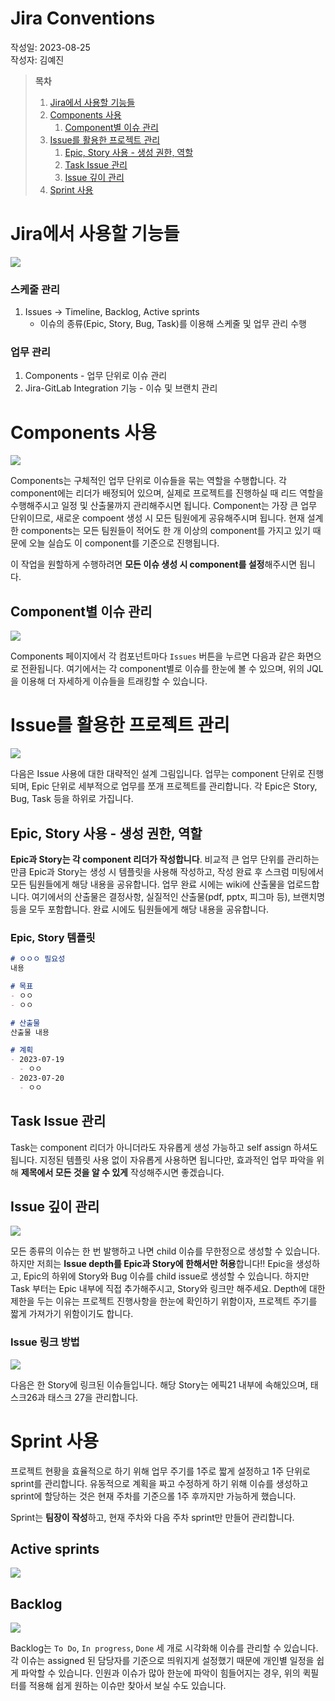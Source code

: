 # Jira Conventions

작성일: 2023-08-25 <br>
작성자: 김예진

> **목차**
>
> 1. [Jira에서 사용할 기능들](#jira에서-사용할-기능들)
> 2. [Components 사용](#components-사용)
>    1. [Component별 이슈 관리](#component별-이슈-관리)
> 3. [Issue를 활용한 프로젝트 관리](#issue를-활용한-프로젝트-관리)
>    1. [Epic, Story 사용 - 생성 권한, 역할](#epic-story-사용---생성-권한-역할)
>    2. [Task Issue 관리](#task-issue-관리)
>    3. [Issue 깊이 관리](#issue-깊이-관리)
> 4. [Sprint 사용](#sprint-사용)

# Jira에서 사용할 기능들

![](images/convention01.png)

### 스케줄 관리

1. Issues → Timeline, Backlog, Active sprints
   - 이슈의 종류(Epic, Story, Bug, Task)를 이용해 스케줄 및 업무 관리 수행

### 업무 관리

1. Components - 업무 단위로 이슈 관리
2. Jira-GitLab Integration 기능 - 이슈 및 브랜치 관리

# Components 사용

![](images/convention02.png)

Components는 구체적인 업무 단위로 이슈들을 묶는 역할을 수행합니다. 각 component에는 리더가 배정되어 있으며, 실제로 프로젝트를 진행하실 때 리드 역할을 수행해주시고 일정 및 산출물까지 관리해주시면 됩니다. Component는 가장 큰 업무 단위이므로, 새로운 compoent 생성 시 모든 팀원에게 공유해주시며 됩니다. 현재 설계한 components는 모든 팀원들이 적어도 한 개 이상의 component를 가지고 있기 때문에 오늘 실습도 이 component를 기준으로 진행됩니다.

이 작업을 원할하게 수행하려면 **모든 이슈 생성 시 component를 설정**해주시면 됩니다.

## Component별 이슈 관리

![](images/convention03.png)

Components 페이지에서 각 컴포넌트마다 `Issues` 버튼을 누르면 다음과 같은 화면으로 전환됩니다. 여기에서는 각 component별로 이슈를 한눈에 볼 수 있으며, 위의 JQL을 이용해 더 자세하게 이슈들을 트래킹할 수 있습니다.

# Issue를 활용한 프로젝트 관리

![](images/convention04.jpg)

다음은 Issue 사용에 대한 대략적인 설계 그림입니다. 업무는 component 단위로 진행되며, Epic 단위로 세부적으로 업무를 쪼개 프로젝트를 관리합니다. 각 Epic은 Story, Bug, Task 등을 하위로 가집니다.

## Epic, Story 사용 - 생성 권한, 역할

**Epic과 Story는 각 component 리더가 작성합니다**. 비교적 큰 업무 단위를 관리하는 만큼 Epic과 Story는 생성 시 템플릿을 사용해 작성하고, 작성 완료 후 스크럼 미팅에서 모든 팀원들에게 해당 내용을 공유합니다. 업무 완료 시에는 wiki에 산출물을 업로드합니다. 여기에서의 산출물은 결정사항, 실질적인 산출물(pdf, pptx, 피그마 등), 브랜치명 등을 모두 포함합니다. 완료 시에도 팀원들에게 해당 내용을 공유합니다.

### Epic, Story 템플릿

```markdown
# ㅇㅇㅇ 필요성
내용

# 목표
- ㅇㅇ
- ㅇㅇ

# 산출물
산출물 내용

# 계획
- 2023-07-19
  - ㅇㅇ
- 2023-07-20
  - ㅇㅇ
```



## Task Issue 관리

Task는 component 리더가 아니더라도 자유롭게 생성 가능하고 self assign 하셔도 됩니다. 지정된 템플릿 사용 없이 자유롭게 사용하면 됩니다만, 효과적인 업무 파악을 위해 **제목에서 모든 것을 알 수 있게** 작성해주시면 좋겠습니다.

## Issue 깊이 관리

![](images/convention05.jpg)

모든 종류의 이슈는 한 번 발행하고 나면 child 이슈를 무한정으로 생성할 수 있습니다. 하지만 저희는 **Issue depth를 Epic과 Story에 한해서만 허용**합니다!! Epic을 생성하고, Epic의 하위에 Story와 Bug 이슈를 child issue로 생성할 수 있습니다. 하지만 Task 부터는 Epic 내부에 직접 추가해주시고, Story와 링크만 해주세요. Depth에 대한 제한을 두는 이유는 프로젝트 진행사항을 한눈에 확인하기 위함이자, 프로젝트 주기를 짧게 가져가기 위함이기도 합니다.

### Issue 링크 방법

 ![](images/convention06.png)

다음은 한 Story에 링크된 이슈들입니다. 해당 Story는 에픽21 내부에 속해있으며, 태스크26과 태스크 27을 관리합니다.

# Sprint 사용

프로젝트 현황을 효율적으로 하기 위해 업무 주기를 1주로 짧게 설정하고 1주 단위로 sprint를 관리합니다. 유동적으로 계획을 짜고 수정하게 하기 위해 이슈를 생성하고 sprint에 할당하는 것은 현재 주차를 기준으롤 1주 후까지만 가능하게 했습니다.

Sprint는 **팀장이 작성**하고, 현재 주차와 다음 주차 sprint만 만들어 관리합니다.

## Active sprints

![](images/convention07.png)

## Backlog

![](images\convention08.png)

Backlog는 `To Do`, `In progress`, `Done` 세 개로 시각화해 이슈를 관리할 수 있습니다. 각 이슈는 assigned 된 담당자를 기준으로 띄워지게 설정했기 때문에 개인별 일정을 쉽게 파악할 수 있습니다. 인원과 이슈가 많아 한눈에 파악이 힘들어지는 경우, 위의 퀵필터를 적용해 쉽게 원하는 이슈만 찾아서 보실 수도 있습니다.